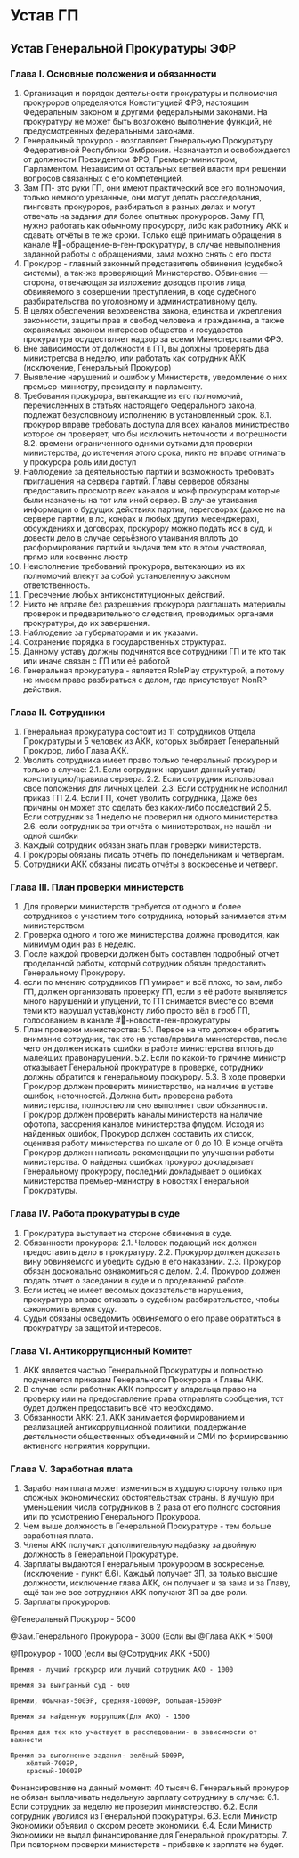 # Устав ГП

## Устав Генеральной Прокуратуры ЭФР

### Глава I. Основные положения и обязанности

1. Организация и порядок деятельности прокуратуры и полномочия прокуроров определяются Конституцией ФРЭ, настоящим Федеральным законом и другими федеральными законами. На прокуратуру не может быть возложено выполнение функций, не предусмотренных федеральными законами.
2. Генеральный прокурор - возглавляет Генеральную Прокуратуру Федеративной Республики Эмбронии. Назначается и освобождается от должности Президентом ФРЭ, Премьер-министром, Парламентом. Независим от остальных ветвей власти при решении вопросов связанных с его компетенцией.
3. Зам ГП- это руки ГП, они имеют практический все его полномочия, только немного урезанные, они могут делать расследования, пинговать прокуроров, разбираться в разных делах и могут отвечать на задания для более опытных прокуроров. Заму ГП, нужно работать как обычному прокурору, либо как работнику АКК и сдавать отчёты в те же сроки. Только ещё принимать обращения в канале #🛂-обращение-в-ген-прокуратуру, в случае невыполнения заданной работы с обращениями, зама можно снять с его поста
4. Прокурор - главный законный представитель обвинения (судебной системы), а так-же проверяющий Министерство. Обвинение — сторона, отвечающая за изложение доводов против лица, обвиняемого в совершении преступления, в ходе судебного разбирательства по уголовному и административному делу.
5. В целях обеспечения верховенства закона, единства и укрепления законности, защиты прав и свобод человека и гражданина, а также охраняемых законом интересов общества и государства прокуратура осуществляет надзор за всеми Министерствами ФРЭ.
6. Вне зависимости от должности в ГП, вы должны проверять два министретсва в неделю, или работать как сотрудник АКК (исключение, Генеральный Прокурор) 
7. Выявление нарушений и ошибок у Министерств, уведомление о них премьер-министру, президенту и парламенту.
8.  Требования прокурора, вытекающие из его полномочий, перечисленных в статьях настоящего Федерального закона, подлежат безусловному исполнению в установленный срок.
 8.1. прокурор вправе требовать доступа для всех каналов министрество которое он проверяет, что бы исключить неточности и погрешности
 8.2. времени ограниченного одними сутками для проверки министерства, до истечения этого срока, никто не вправе отнимать у прокурора роль или доступ
9. Наблюдение за деятельностью партий и возможность требовать приглашения на сервера партий. Главы серверов обязаны предоставить просмотр всех каналов и конф прокурорам которые были назначены на тот или иной сервер. В случае утаивания информации о будущих действиях партии, переговорах (даже не на сервере партии, в лс, конфах и любых других месенджерах), обсуждениях и договорах, прокурору можно подать иск в суд, и довести дело в случае серьёзного утаивания вплоть до расформирования партий и выдачи тем кто в этом участвовал, прямо или косвенно люстр
10. Неисполнение требований прокурора, вытекающих из их полномочий влекут за собой установленную законом ответственность.
11.  Пресечение любых антиконституционных действий.
12. Никто не вправе без разрешения прокурора разглашать материалы проверок и предварительного следствия, проводимых органами прокуратуры, до их завершения.
13. Наблюдение за губернаторами и их указами.
14. Сохранение порядка в государственных структурах.
15. Данному уставу должны подчинятся все сотрудники ГП и те кто так или иначе связан с ГП или её работой
16. Генеральная прокуратура - является RolePlay структурой, а потому не имеем право разбираться с делом, где присутствует NonRP действия. 

### Глава II. Сотрудники

 1. Генеральная прокуратура состоит из 11 сотрудников Отдела Прокуратуры и 5 человек из АКК, которых выбирает Генеральный Прокурор, либо Глава АКК.
 2. Уволить сотрудника имеет право только генеральный прокурор и только в случае:
	2.1. Если сотрудник нарушил данный устав/конституцию/правила сервера.
	2.2. Если сотрудник использовал свое положения для личных целей.
	2.3. Если сотрудник не исполнил приказ ГП
	2.4. Если ГП, хочет уволить сотрудника, Даже без причины он может это сделать без каких-либо последствий
	2.5. Если сотрудник за 1 неделю не проверил ни одного министерства.
	2.6. если сотрудник за три отчёта о министерствах, не нашёл ни одной ошибки 
 3. Каждый сотрудник обязан знать план проверки министерств.
 4. Прокуроры обязаны писать отчёты по понедельникам и четвергам.
 5. Сотрудники АКК обязаны писать отчёты в воскресенье и четверг.

### Глава III. План проверки министерств

1. Для проверки министерств требуется от одного и более сотрудников с участием того сотрудника, который занимается этим министерством.
2. Проверка одного и того же министерства должна проводится, как минимум один раз в неделю.
3. После каждой проверки должен быть составлен подробный отчет проделанной работы, который сотрудник обязан предоставить Генеральному Прокурору.
4. если по мнению сотрудников ГП умирает и всё плохо, то зам, либо ГП, должен организовать проверку ГП, если в её работе выявляется много нарушений и упущений, то ГП снимается вместе со всеми теми кто нарушал устав/консту либо просто вёл в гроб ГП, голосованием в канале #📰-новости-ген-прокуратуры
5. План проверки министерства:
	5.1. Первое на что должен обратить внимание сотрудник, так это на устав/правила министерства, после чего он должен искать ошибки в работе министерства вплоть до малейших правонарушений.
	5.2. Если по какой-то причине министр отказывает Генеральной прокуратуре в проверке, сотрудники должны обратится к генеральному прокурору.
	5.3. В ходе проверки Прокурор должен проверить министерство, на наличие в уставе ошибок, неточностей. Должна быть проверена работа министерства, полностью ли оно выполняет свои обязанности. Прокурор должен проверить каналы министерств на наличие оффтопа, засорения каналов министерства флудом. Исходя из найденных ошибок, Прокурор должен составить их список, оценивая работу министерства по шкале от 0 до 10. В конце отчёта Прокурор должен написать рекомендации по улучшении работы министерства. О найденых ошибках прокурор докладывает Генеральному прокурору, последний докладывает о ошибках министерства премьер-министру в новостях Генеральной Прокуратуры. 

### Глава IV. Работа прокуратуры в суде

 1. Прокуратура выступает на стороне обвинения в суде.
 2. Обязанности прокурора:
	2.1. Человек подающий иск должен предоставить дело в прокуратуру.
	2.2. Прокурор должен доказать вину обвиняемого и убедить судью в его наказании.
	2.3. Прокурор обязан досконально ознакомиться с делом.
	2.4. Прокурор должен подать отчет о заседании в суде и о проделанной работе.
 3. Если истец не имеет весомых доказательств нарушения, прокуратура вправе отказать в судебном разбирательстве, чтобы сэкономить время суду.
 4. Судьи обязаны осведомить обвиняемого о его праве обратиться в прокуратуру за защитой интересов.

### Глава VI. Антикоррупционный Комитет

 1. АКК является частью Генеральной Прокуратуры и полностью подчиняется приказам Генерального Прокурора и Главы АКК.
 2. В случае если работник АКК попросит у владельца право на проверку или на предоставление права отправлять сообщения, тот будет должен предоставить всё что необходимо.
 2. Обязанности АКК:
	2.1. АКК занимается формированием и реализацией антикоррупционной политики, поддержание деятельности общественных объединений и СМИ по формированию активного неприятия коррупции.

### Глава V. Заработная плата

1. Заработная плата может измениться в худшую сторону только при сложных экономических обстоятельствах страны. В лучшую при уменьшении числа сотрудников в 2 раза от его полного состояния или по усмотрению Генерального Прокурора.
2. Чем выше должность в Генеральной Прокуратуре - тем больше заработная плата.
3. Члены АКК получают дополнительную надбавку за двойную должность в Генеральной Прокуратуре.
4. Зарплаты выдаются Генеральным прокурором в воскресенье. (исключение - пункт 6.6). Каждый получает ЗП, за только высшие должности, исключение глава АКК, он получает и за зама и за Главу, ещё так же все сотрудники АКК получают ЗП за две роли.
5. Зарплаты прокуроров:

@Генеральный Прокурор - 5000

@Зам.Генерального Прокурора  - 3000 (Если вы @Глава АКК +1500)

@Прокурор - 1000 (если вы @Сотрудник АКК +500)

	Премия - лучший прокурор или лучший сотрудник АКО - 1000
	
	Премия за выигранный суд - 600
	
	Премии, Обычная-500ЭР, средняя-1000ЭР, большая-1500ЭР
	
	Премия за найденную коррупцию(Для АКО) - 1500
	
	Премия для тех кто участвует в расследовании- в зависимости от важности
	
	Премия за выполнение задания- зелёный-500ЭР, 
		жёлтый-700ЭР, 
		красный-1000ЭР
Финансирование на данный момент: 40 тысяч
6. Генеральный прокурор не обязан выплачивать недельную зарплату сотруднику в случае:
	6.1. Если сотрудник за неделю не проверил министерство.
	6.2. Если сотрудник уволился из Генеральной прокуратуры.
	6.3. Если Министр Экономики объявил о скором ресете экономики.
	6.4. Если Министр Экономики не выдал финансирование для Генеральной прокураторы.
7. При повторном проверки министерств - прибавке к зарплате не будет.

